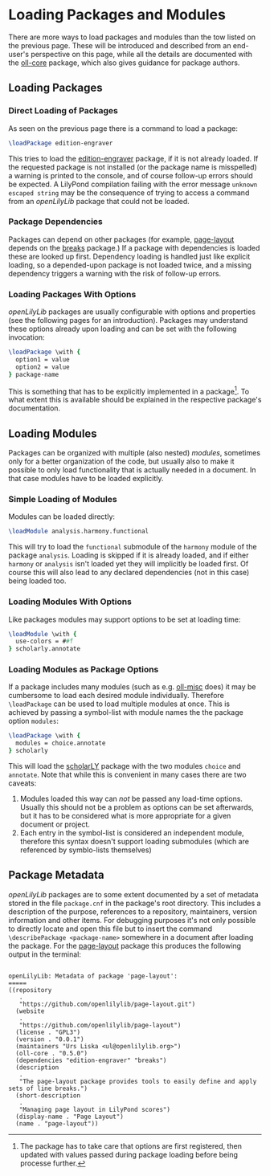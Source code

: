 # Loading Packages and Modules

There are more ways to load packages and modules than the tow listed on the
previous page. These will be introduced and described from an end-user's
perspective on this page, while all the details are documented with the
[oll-core](../oll-core/index.html) package, which also gives guidance for
package authors.

## Loading Packages

### Direct Loading of Packages

As seen on the previous page there is a command to load a package:

```lilypond
\loadPackage edition-engraver
```

This tries to load the [edition-engraver](../../edition-engraver/index.html)
package, if it is not already loaded. If the requested package is not installed
(or the package name is misspelled) a warning is printed to the console, and of
course follow-up errors should be expected. A LilyPond compilation failing with
the error message `unknown escaped string` may be the consequence of trying to
access a command from an *openLilyLib* package that could not be loaded.

### Package Dependencies

Packages can depend on other packages (for example,
[page-layout](../../page-layout/index.html) depends on the
[breaks](../../breaks/index.html) package.) If a package with dependencies is
loaded these are looked up first. Dependency loading is handled just like
explicit loading, so a depended-upon package is not loaded twice, and a missing
dependency triggers a warning with the risk of follow-up errors.

### Loading Packages With Options

*openLilyLib* packages are usually configurable with options and properties (see
the following pages for an introduction). Packages may understand these options
already upon loading and can be set with the following invocation:

```lilypond
\loadPackage \with {
  option1 = value
  option2 = value
} package-name
```

This is something that has to be explicitly implemented in a package[^opts].
To what extent this is available should be explained in the respective
package's documentation.

## Loading Modules

Packages can be organized with multiple (also nested) *modules*, sometimes only
for a better organization of the code, but usually also to make it possible to
only load functionality that is actually needed in a document. In that case
modules have to be loaded explicitly.

### Simple Loading of Modules

Modules can be loaded directly:

```lilypond
\loadModule analysis.harmony.functional
```

This will try to load the `functional` submodule of the `harmony` module of the package `analysis`. Loading is skipped if it is already loaded, and if either `harmony` or `analysis` isn't loaded yet they will implicitly be loaded first. Of course this will also lead to any declared dependencies (not in this case) being loaded too.

### Loading Modules With Options

Like packages modules may support options to be set at loading time:

```lilypond
\loadModule \with {
  use-colors = ##f
} scholarly.annotate
```

### Loading Modules as Package Options

If a package includes many modules (such as e.g.
[oll-misc](../../oll-misc/index.html) does) it may be cumbersome to load each
desired module individually. Therefore `\loadPackage` can be used to load
multiple modules at once. This is achieved by passing a symbol-list with module
names the the package option `modules`:

```lilypond
\loadPackage \with {
  modules = choice.annotate
} scholarly
```

This will load the [scholarLY](../scholarly/index.html) package with the two
modules `choice` and `annotate`. Note that while this is convenient in many
cases there are two caveats:

1. Modules loaded this way can *not* be passed any load-time options. Usually
   this should not be a problem as options can be set afterwards, but it has to
   be considered what is more appropriate for a given document or project.
2. Each entry in the symbol-list is considered an independent module, therefore
   this syntax doesn't support loading submodules (which are referenced by
   symblo-lists themselves)


## Package Metadata

*openLilyLib* packages are to some extent documented by a set of metadata stored
in the file `package.cnf` in the package's root directory. This includes a
description of the purpose, references to a repository, maintainers, version
information and other items. For debugging purposes it's not only possible to
directly locate and open this file but to insert the command
`\describePackage <package-name>` somewhere in a document after loading the
package. For the [page-layout](../../page-layout/index.html) package this
produces the following output in the terminal:


```

openLilyLib: Metadata of package 'page-layout':
=====
((repository
   .
   "https://github.com/openlilylib/page-layout.git")
  (website
   .
   "https://github.com/openlilylib/page-layout")
  (license . "GPL3")
  (version . "0.0.1")
  (maintainers "Urs Liska <ul@openlilylib.org>")
  (oll-core . "0.5.0")
  (dependencies "edition-engraver" "breaks")
  (description
   .
   "The page-layout package provides tools to easily define and apply
sets of line breaks.")
  (short-description
   .
   "Managing page layout in LilyPond scores")
  (display-name . "Page Layout")
  (name . "page-layout"))
```

[^opts]:

    The package has to take care that options are first registered, then updated
    with values passed during package loading before being processe further.
